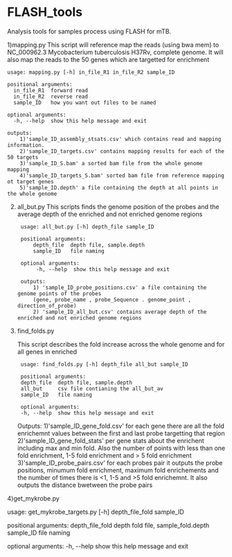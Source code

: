 # FLASH_tools
Analysis tools for samples process using FLASH for mTB. 

1)mapping.py
	This script will reference map the reads (using bwa mem) to NC_000962.3 Mycobacterium tuberculosis H37Rv, complete genome. It will also map the reads to the 50 genes which are targetted for enrichment


	usage: mapping.py [-h] in_file_R1 in_file_R2 sample_ID

	positional arguments:
	  in_file_R1  forward read
	  in_file_R2  reverse read
	  sample_ID   how you want out files to be named

	optional arguments:
	  -h, --help  show this help message and exit

	outputs: 
		1)'sample_ID_assembly_stsats.csv' which contains read and mapping information.
		2)'sample_ID_targets.csv' contains mapping results for each of the 50 targets
		3)'sample_ID_S.bam' a sorted bam file from the whole genome mapping
		4)'sample_ID_targets_S.bam' sorted bam file from reference mapping ot target genes
		5)'sample_ID.depth' a file containing the depth at all points in the whole genome

2) all_but.py
		This scripts finds the genome position of the probes and the average depth of the enriched and not enriched genome regions

		usage: all_but.py [-h] depth_file sample_ID

		positional arguments:
	  		depth_file  depth file, sample.depth
	  		sample_ID   file naming

		optional arguments:
	 		 -h, --help  show this help message and exit

	 	outputs: 
	 		1) 'sample_ID_probe_positions.csv' a file containing the genome points of the probes
	 		(gene, probe_name , probe_Sequence . genome_point , direction_of_probe)
	 		2) 'sample_ID_all_but.csv' contains average depth of the enriched and not enriched genome regions


3) find_folds.py

	This script describes the fold increase across the whole genome and for all genes in enriched

		usage: find_folds.py [-h] depth_file all_but sample_ID

		positional arguments:
		depth_file  depth file, sample.depth
		all_but     csv file contianing the all_but_av
		sample_ID   file naming

		optional arguments:
		-h, --help  show this help message and exit

	Outputs:
		1)'sample_ID_gene_fold.csv' for each gene there are all the fold enrichemnt values between the first and last probe targetting that region
		2)'sample_ID_gene_fold_stats' per gene stats about the enrichent including max and min fold. Also the number of points with less than one fold enrichment, 1-5 fold enrichment and > 5 fold enrichment
		3)'sample_ID_probe_pairs.csv' for each probes pair it outputs the probe positions, minumum fold enrichment, maximum fold enrichements and the number of times there is <1, 1-5 and >5 fold enrichemnt. It also outputs the distance bwetween the probe pairs
 		

4)get_mykrobe.py

usage: get_mykrobe_targets.py [-h] depth_file_fold sample_ID

positional arguments:
  depth_file_fold  depth fold file, sample_fold.depth
  sample_ID        file naming

optional arguments:
  -h, --help       show this help message and exit
